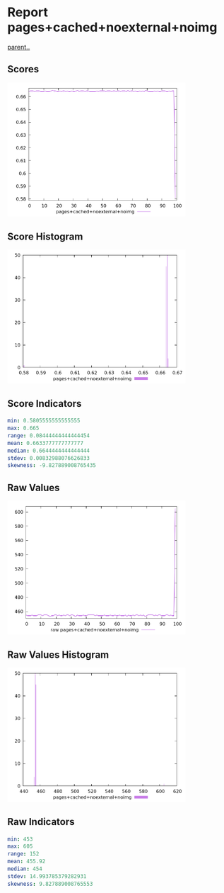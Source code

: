 # Report pages+cached+noexternal+noimg

[parent..](./..)  


## Scores

![score](./score.png)  

## Score Histogram

![hist](./hist.png)  

## Score Indicators

```yaml
min: 0.5805555555555555
max: 0.665
range: 0.08444444444444454
mean: 0.6633777777777777
median: 0.6644444444444444
stdev: 0.00832988076626833
skewness: -9.827889008765435

```

## Raw Values

![raw](./raw.png)  

## Raw Values Histogram

![raw hist](./raw_hist.png)  

## Raw Indicators

```yaml
min: 453
max: 605
range: 152
mean: 455.92
median: 454
stdev: 14.993785379282931
skewness: 9.827889008765553

```

<style>
  img {
    max-width: 80%;
  }
</style>
      
